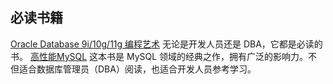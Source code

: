 






























## 必读书籍



[Oracle Database 9i/10g/11g 编程艺术](https://book.douban.com/subject/5402711/)  无论是开发人员还是 DBA，它都是必读的书。
[高性能MySQL](https://book.douban.com/subject/23008813/) 这本书是 MySQL 领域的经典之作，拥有广泛的影响力。不但适合数据库管理员（DBA）阅读，也适合开发人员参考学习。
